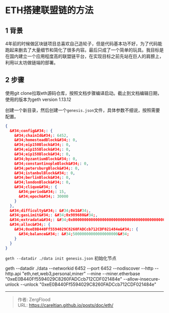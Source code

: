# ETH搭建联盟链的方法


## 1 背景

4年前的时候做区块链项目总喜欢自己造轮子，但是代码基本功不好，为了代码能跑起来删去了大量细节和简化了很多内容。最后只成了一个简单的玩具。我目标是在国内建立一个应用程度高的联盟链平台，在实现目标之前先站在巨人的肩膀上，利用以太坊做链端的部署。

## 2 步骤

使用git clone拉取eth源码仓库，按照文档步骤编译启动。截止到文档编辑日期，使用的版本为geth version 1.13.12

创建一个新目录，然后创建一个`genesis.json`文件，具体参数不细说，按照需要配置。

```json
{
  &#34;config&#34;: {
    &#34;chainId&#34;: 6452,
    &#34;homesteadBlock&#34;: 0,
    &#34;eip150Block&#34;: 0,
    &#34;eip155Block&#34;: 0,
    &#34;eip158Block&#34;: 0,
    &#34;byzantiumBlock&#34;: 0,
    &#34;constantinopleBlock&#34;: 0,
    &#34;petersburgBlock&#34;: 0,
    &#34;istanbulBlock&#34;: 0,
    &#34;berlinBlock&#34;: 0,
    &#34;londonBlock&#34;: 0,
    &#34;clique&#34;: {
      &#34;period&#34;: 15,
      &#34;epoch&#34;: 30000
    }
  },
  &#34;difficulty&#34;: &#34;0x1&#34;,
  &#34;gasLimit&#34;: &#34;0x989680&#34;,
  &#34;extradata&#34;: &#34;0x0000000000000000000000000000000000000000000000000000000000000000ee0b440ff5594029c8260fadccb712cdf021484e0000000000000000000000000000000000000000000000000000000000000000000000000000000000000000000000000000000000000000000000000000000000&#34;,
  &#34;alloc&#34;: {
    &#34;0xeE0B440Ff5594029C8260FADCcb712CDF021484e&#34;: {
      &#34;balance&#34;: &#34;50000000000000000000&#34;
    }
  }
}
```

`geth --datadir ./data init genesis.json`     初始化节点





geth --datadir ./data --networkid 6452 --port 6452 --nodiscover --http --http.api &#34;eth,net,web3,personal,miner&#34; --mine --miner.etherbase &#34;0xeE0B440Ff5594029C8260FADCcb712CDF021484e&#34; --allow-insecure-unlock --unlock &#34;0xeE0B440Ff5594029C8260FADCcb712CDF021484e&#34; 


---

> 作者: ZergFlood  
> URL: https://careltian.github.io/posts/doc/eth/  

